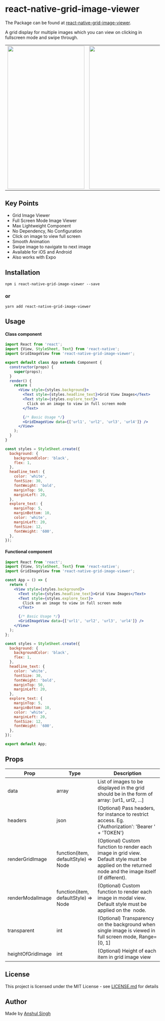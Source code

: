 # react-native-grid-image-viewer

The Package can be found at [react-native-grid-image-viewer](https://www.npmjs.com/package/react-native-grid-image-viewer).

A grid display for multiple images which you can view on clicking in fullscreen mode and swipe through.

<table>
        <tr>
<td><img src = "https://user-images.githubusercontent.com/35291991/150406398-9c6e615b-5d8f-41c6-9590-d697ca8c5984.png" height = "465" width="250"></td>
<td><img src = "https://user-images.githubusercontent.com/35291991/150406407-b345a625-5424-4743-a22d-46f837270489.png" height = "465" width="250"></td>
<td><img src = "https://user-images.githubusercontent.com/35291991/150408671-e3defe5d-5e4d-4445-bd39-c7e8142d2e8b.gif" height = "465" width="250"></td>
       </tr>
</table>

## Key Points

- Grid Image Viewer
- Full Screen Mode Image Viewer
- Max Lightweight Component
- No Dependency, No Configuration
- Click on image to view full screen
- Smooth Animation
- Swipe image to navigate to next image
- Available for iOS and Android
- Also works with Expo

## Installation

```
npm i react-native-grid-image-viewer --save
```

### or

```
yarn add react-native-grid-image-viewer
```

## Usage

#### Class component

```jsx
import React from 'react';
import {View, StyleSheet, Text} from 'react-native';
import GridImageView from 'react-native-grid-image-viewer';

export default class App extends Component {
  constructor(props) {
    super(props);
  }
  render() {
    return (
      <View style={styles.background}>
        <Text style={styles.headline_text}>Grid View Images</Text>
        <Text style={styles.explore_text}>
          Click on an image to view in full screen mode
        </Text>

        {/* Basic Usage */}
        <GridImageView data={['url1', 'url2', 'url3', 'url4']} />
      </View>
    );
  }
}

const styles = StyleSheet.create({
  background: {
    backgroundColor: 'black',
    flex: 1,
  },
  headline_text: {
    color: 'white',
    fontSize: 30,
    fontWeight: 'bold',
    marginTop: 50,
    marginLeft: 20,
  },
  explore_text: {
    marginTop: 5,
    marginBottom: 10,
    color: 'white',
    marginLeft: 20,
    fontSize: 12,
    fontWeight: '600',
  },
});
```

#### Functional component

```jsx
import React from 'react';
import {View, StyleSheet, Text} from 'react-native';
import GridImageView from 'react-native-grid-image-viewer';

const App = () => {
  return (
    <View style={styles.background}>
      <Text style={styles.headline_text}>Grid View Images</Text>
      <Text style={styles.explore_text}>
        Click on an image to view in full screen mode
      </Text>

      {/* Basic Usage */}
      <GridImageView data={['url1', 'url2', 'url3', 'url4']} />
    </View>
  );
};

const styles = StyleSheet.create({
  background: {
    backgroundColor: 'black',
    flex: 1,
  },
  headline_text: {
    color: 'white',
    fontSize: 30,
    fontWeight: 'bold',
    marginTop: 50,
    marginLeft: 20,
  },
  explore_text: {
    marginTop: 5,
    marginBottom: 10,
    color: 'white',
    marginLeft: 20,
    fontSize: 12,
    fontWeight: '600',
  },
});

export default App;
```

## Props

| Prop              | Type                                 | Description                                                                                                                                           |
| ----------------- | ------------------------------------ | ----------------------------------------------------------------------------------------------------------------------------------------------------- |
| data              | array                                | List of images to be displayed in the grid should be in the form of array: [url1, url2, ...]                                                          |
| headers           | json                                 | (Optional) Pass headers, for instance to restrict access. Eg. {'Authorization': 'Bearer ' + 'TOKEN'}                                                  |
| renderGridImage   | function(item, defaultStyle) => Node | (Optional) Custom function to render each image in grid view. Default style must be applied on the returned node and the image itself (if different). |
| renderModalImage  | function(item, defaultStyle) => Node | (Optional) Custom function to render each image in modal view. Default style must be applied on the <Image /> node.                                   |
| transparent       | int                                  | (Optional) Transparency on the background when single image is viewed in full screen mode, Range=[0, 1]                                               |
| heightOfGridImage | int                                  | (Optional) Height of each item in grid image view                                                                                                     |

## License

This project is licensed under the MIT License - see [LICENSE.md](https://github.com/ansh-099/react-native-grid-image-viewer/blob/master/LICENSE.md) for details

## Author

Made by [Anshul Singh](https://github.com/ansh-099)
